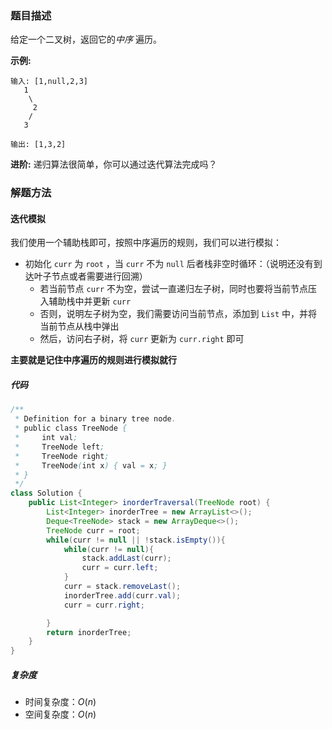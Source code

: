 ### 题目描述

给定一个二叉树，返回它的*中序* 遍历。

**示例:**

```
输入: [1,null,2,3]
   1
    \
     2
    /
   3

输出: [1,3,2]
```

**进阶:** 递归算法很简单，你可以通过迭代算法完成吗？



### 解题方法

#### 迭代模拟

我们使用一个辅助栈即可，按照中序遍历的规则，我们可以进行模拟：

- 初始化 `curr` 为 `root` ，当 `curr` 不为 `null` 后者栈非空时循环：（说明还没有到达叶子节点或者需要进行回溯）
  - 若当前节点 `curr` 不为空，尝试一直递归左子树，同时也要将当前节点压入辅助栈中并更新 `curr`
  - 否则，说明左子树为空，我们需要访问当前节点，添加到 `List` 中，并将当前节点从栈中弹出
  - 然后，访问右子树，将 `curr` 更新为 `curr.right` 即可

**主要就是记住中序遍历的规则进行模拟就行**

##### 代码

```java
/**
 * Definition for a binary tree node.
 * public class TreeNode {
 *     int val;
 *     TreeNode left;
 *     TreeNode right;
 *     TreeNode(int x) { val = x; }
 * }
 */
class Solution {
    public List<Integer> inorderTraversal(TreeNode root) {
        List<Integer> inorderTree = new ArrayList<>();
        Deque<TreeNode> stack = new ArrayDeque<>();
        TreeNode curr = root;
        while(curr != null || !stack.isEmpty()){
            while(curr != null){
                stack.addLast(curr);
                curr = curr.left;
            }
            curr = stack.removeLast();
            inorderTree.add(curr.val);
            curr = curr.right;

        }
        return inorderTree;
    }
}
```

##### 复杂度

- 时间复杂度：$O(n)$
- 空间复杂度：$O(n)$

